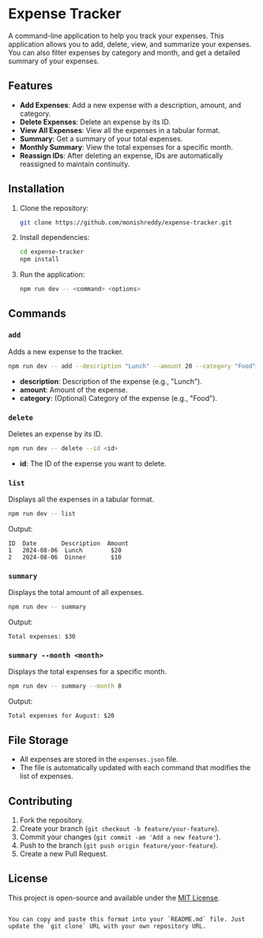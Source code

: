 # Expense Tracker

A command-line application to help you track your expenses. This application allows you to add, delete, view, and summarize your expenses. You can also filter expenses by category and month, and get a detailed summary of your expenses.

## Features

- **Add Expenses**: Add a new expense with a description, amount, and category.
- **Delete Expenses**: Delete an expense by its ID.
- **View All Expenses**: View all the expenses in a tabular format.
- **Summary**: Get a summary of your total expenses.
- **Monthly Summary**: View the total expenses for a specific month.
- **Reassign IDs**: After deleting an expense, IDs are automatically reassigned to maintain continuity.

## Installation

1. Clone the repository:
   ```bash
   git clone https://github.com/monishreddy/expense-tracker.git

2. Install dependencies:
   ```bash
   cd expense-tracker
   npm install
   ```

3. Run the application:
   ```bash
   npm run dev -- <command> <options>
   ```

## Commands

### `add`

Adds a new expense to the tracker.

```bash
npm run dev -- add --description "Lunch" --amount 20 --category "Food"
```

- **description**: Description of the expense (e.g., "Lunch").
- **amount**: Amount of the expense.
- **category**: (Optional) Category of the expense (e.g., "Food").

### `delete`

Deletes an expense by its ID.

```bash
npm run dev -- delete --id <id>
```

- **id**: The ID of the expense you want to delete.

### `list`

Displays all the expenses in a tabular format.

```bash
npm run dev -- list
```

Output:

```
ID  Date       Description  Amount
1   2024-08-06  Lunch        $20
2   2024-08-06  Dinner       $10
```

### `summary`

Displays the total amount of all expenses.

```bash
npm run dev -- summary
```

Output:

```
Total expenses: $30
```

### `summary --month <month>`

Displays the total expenses for a specific month.

```bash
npm run dev -- summary --month 8
```

Output:

```
Total expenses for August: $20
```

## File Storage

- All expenses are stored in the `expenses.json` file.
- The file is automatically updated with each command that modifies the list of expenses.

## Contributing

1. Fork the repository.
2. Create your branch (`git checkout -b feature/your-feature`).
3. Commit your changes (`git commit -am 'Add a new feature'`).
4. Push to the branch (`git push origin feature/your-feature`).
5. Create a new Pull Request.

## License

This project is open-source and available under the [MIT License](LICENSE).
```

You can copy and paste this format into your `README.md` file. Just update the `git clone` URL with your own repository URL.

